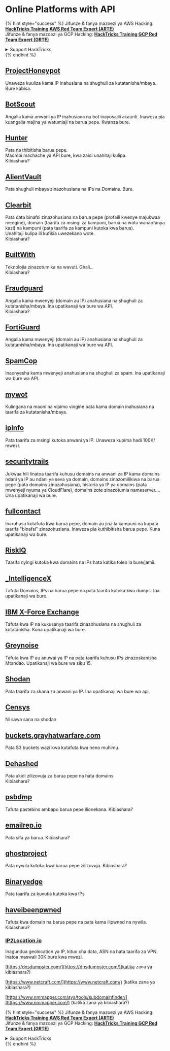 # Online Platforms with API

{% hint style="success" %}
Jifunze & fanya mazoezi ya AWS Hacking:<img src="/.gitbook/assets/arte.png" alt="" data-size="line">[**HackTricks Training AWS Red Team Expert (ARTE)**](https://training.hacktricks.xyz/courses/arte)<img src="/.gitbook/assets/arte.png" alt="" data-size="line">\
Jifunze & fanya mazoezi ya GCP Hacking: <img src="/.gitbook/assets/grte.png" alt="" data-size="line">[**HackTricks Training GCP Red Team Expert (GRTE)**<img src="/.gitbook/assets/grte.png" alt="" data-size="line">](https://training.hacktricks.xyz/courses/grte)

<details>

<summary>Support HackTricks</summary>

* Angalia [**mpango wa usajili**](https://github.com/sponsors/carlospolop)!
* **Jiunge na** 💬 [**kikundi cha Discord**](https://discord.gg/hRep4RUj7f) au [**kikundi cha telegram**](https://t.me/peass) au **tufuatilie** kwenye **Twitter** 🐦 [**@hacktricks\_live**](https://twitter.com/hacktricks\_live)**.**
* **Shiriki mbinu za hacking kwa kuwasilisha PRs kwa** [**HackTricks**](https://github.com/carlospolop/hacktricks) na [**HackTricks Cloud**](https://github.com/carlospolop/hacktricks-cloud) github repos.

</details>
{% endhint %}

## [ProjectHoneypot](https://www.projecthoneypot.org/)

Unaweza kuuliza kama IP inahusiana na shughuli za kutatanisha/mbaya. Bure kabisa.

## [**BotScout**](http://botscout.com/api.htm)

Angalia kama anwani ya IP inahusiana na bot inayosajili akaunti. Inaweza pia kuangalia majina ya watumiaji na barua pepe. Kwanza bure.

## [Hunter](https://hunter.io/)

Pata na thibitisha barua pepe.\
Maombi machache ya API bure, kwa zaidi unahitaji kulipa.\
Kibiashara?

## [AlientVault](https://otx.alienvault.com/api)

Pata shughuli mbaya zinazohusiana na IPs na Domains. Bure.

## [Clearbit](https://dashboard.clearbit.com/)

Pata data binafsi zinazohusiana na barua pepe (profaili kwenye majukwaa mengine), domain (taarifa za msingi za kampuni, barua na watu wanaofanya kazi) na kampuni (pata taarifa za kampuni kutoka kwa barua).\
Unahitaji kulipa ili kufikia uwezekano wote.\
Kibiashara?

## [BuiltWith](https://builtwith.com/)

Teknolojia zinazotumika na wavuti. Ghali...\
Kibiashara?

## [Fraudguard](https://fraudguard.io/)

Angalia kama mwenyeji (domain au IP) anahusiana na shughuli za kutatanisha/mbaya. Ina upatikanaji wa bure wa API.\
Kibiashara?

## [FortiGuard](https://fortiguard.com/)

Angalia kama mwenyeji (domain au IP) anahusiana na shughuli za kutatanisha/mbaya. Ina upatikanaji wa bure wa API.

## [SpamCop](https://www.spamcop.net/)

Inaonyesha kama mwenyeji anahusiana na shughuli za spam. Ina upatikanaji wa bure wa API.

## [mywot](https://www.mywot.com/)

Kulingana na maoni na vipimo vingine pata kama domain inahusiana na taarifa za kutatanisha/mbaya.

## [ipinfo](https://ipinfo.io/)

Pata taarifa za msingi kutoka anwani ya IP. Unaweza kupima hadi 100K/ mwezi.

## [securitytrails](https://securitytrails.com/app/account)

Jukwaa hili linatoa taarifa kuhusu domains na anwani za IP kama domains ndani ya IP au ndani ya seva ya domain, domains zinazomilikiwa na barua pepe (pata domains zinazohusiana), historia ya IP ya domains (pata mwenyeji nyuma ya CloudFlare), domains zote zinazotumia nameserver....\
Una upatikanaji wa bure.

## [fullcontact](https://www.fullcontact.com/)

Inaruhusu kutafuta kwa barua pepe, domain au jina la kampuni na kupata taarifa "binafsi" zinazohusiana. Inaweza pia kuthibitisha barua pepe. Kuna upatikanaji wa bure.

## [RiskIQ](https://www.spiderfoot.net/documentation/)

Taarifa nyingi kutoka kwa domains na IPs hata katika toleo la bure/jamii.

## [\_IntelligenceX](https://intelx.io/)

Tafuta Domains, IPs na barua pepe na pata taarifa kutoka kwa dumps. Ina upatikanaji wa bure.

## [IBM X-Force Exchange](https://exchange.xforce.ibmcloud.com/)

Tafuta kwa IP na kukusanya taarifa zinazohusiana na shughuli za kutatanisha. Kuna upatikanaji wa bure.

## [Greynoise](https://viz.greynoise.io/)

Tafuta kwa IP au anuwai ya IP na pata taarifa kuhusu IPs zinazoskanisha Mtandao. Upatikanaji wa bure wa siku 15.

## [Shodan](https://www.shodan.io/)

Pata taarifa za skana za anwani ya IP. Ina upatikanaji wa bure wa api.

## [Censys](https://censys.io/)

Ni sawa sana na shodan

## [buckets.grayhatwarfare.com](https://buckets.grayhatwarfare.com/)

Pata S3 buckets wazi kwa kutafuta kwa neno muhimu.

## [Dehashed](https://www.dehashed.com/data)

Pata akidi zilizovuja za barua pepe na hata domains\
Kibiashara?

## [psbdmp](https://psbdmp.ws/)

Tafuta pastebins ambapo barua pepe ilionekana. Kibiashara?

## [emailrep.io](https://emailrep.io/key)

Pata sifa ya barua. Kibiashara?

## [ghostproject](https://ghostproject.fr/)

Pata nywila kutoka kwa barua pepe zilizovuja. Kibiashara?

## [Binaryedge](https://www.binaryedge.io/)

Pata taarifa za kuvutia kutoka kwa IPs

## [haveibeenpwned](https://haveibeenpwned.com/)

Tafuta kwa domain na barua pepe na pata kama ilipwned na nywila. Kibiashara?

### [IP2Location.io](https://www.ip2location.io/)

Inagundua geolocation ya IP, kituo cha data, ASN na hata taarifa za VPN. Inatoa maswali 30K bure kwa mwezi.



[https://dnsdumpster.com/](https://dnsdumpster.com/)(katika zana ya kibiashara?)

[https://www.netcraft.com/](https://www.netcraft.com/) (katika zana ya kibiashara?)

[https://www.nmmapper.com/sys/tools/subdomainfinder/](https://www.nmmapper.com/) (katika zana ya kibiashara?)

{% hint style="success" %}
Jifunze & fanya mazoezi ya AWS Hacking:<img src="/.gitbook/assets/arte.png" alt="" data-size="line">[**HackTricks Training AWS Red Team Expert (ARTE)**](https://training.hacktricks.xyz/courses/arte)<img src="/.gitbook/assets/arte.png" alt="" data-size="line">\
Jifunze & fanya mazoezi ya GCP Hacking: <img src="/.gitbook/assets/grte.png" alt="" data-size="line">[**HackTricks Training GCP Red Team Expert (GRTE)**<img src="/.gitbook/assets/grte.png" alt="" data-size="line">](https://training.hacktricks.xyz/courses/grte)

<details>

<summary>Support HackTricks</summary>

* Angalia [**mpango wa usajili**](https://github.com/sponsors/carlospolop)!
* **Jiunge na** 💬 [**kikundi cha Discord**](https://discord.gg/hRep4RUj7f) au [**kikundi cha telegram**](https://t.me/peass) au **tufuatilie** kwenye **Twitter** 🐦 [**@hacktricks\_live**](https://twitter.com/hacktricks\_live)**.**
* **Shiriki mbinu za hacking kwa kuwasilisha PRs kwa** [**HackTricks**](https://github.com/carlospolop/hacktricks) na [**HackTricks Cloud**](https://github.com/carlospolop/hacktricks-cloud) github repos.

</details>
{% endhint %}
